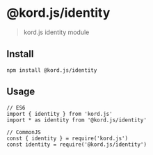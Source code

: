 # @kord.js/identity

> kord.js identity module

## Install
```
npm install @kord.js/identity
```

## Usage
```
// ES6
import { identity } from 'kord.js'
import * as identity from '@kord.js/identity'

// CommonJS
const { identity } = require('kord.js')
const identity = require('@kord.js/identity')
```
